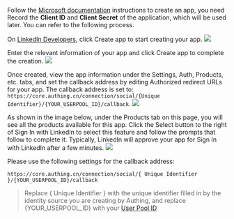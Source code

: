 <IntegrationDetailCard title="Create an app on LinkedIn">

Follow the [Microsoft documentation](https://docs.microsoft.com/en-us/linkedin/consumer/integrations/self-serve/sign-in-with-linkedin#getting-started) instructions to create an app, you need Record the **Client ID** and **Client Secret** of the application, which will be used later. You can refer to the following process.

On [LinkedIn Developers](https://developer.linkedin.com/), click Create app to start creating your app.
![](~@imagesZhCn/connections/linkedin/linkedin-docs-1.png)

Enter the relevant information of your app and click Create app to complete the creation.
![](~@imagesZhCn/connections/linkedin/linkedin-docs-2.png)

Once created, view the app information under the Settings, Auth, Products, etc. tabs, and set the callback address by editing Authorized redirect URLs for your app. The callback address is set to: `https://core.authing.cn/connection/social/{Unique Identifier}/{YOUR_USERPOOL_ID}/callback`.
![](~@imagesZhCn/connections/linkedin/linkedin-docs-3.png)

As shown in the image below, under the Products tab on this page, you will see all the products available for this app. Click the Select button to the right of Sign In with LinkedIn to select this feature and follow the prompts that follow to complete it. Typically, LinkedIn will approve your app for Sign In with LinkedIn after a few minutes.
![](~@imagesZhCn/connections/linkedin/linkedin-docs-4.png)

Please use the following settings for the callback address:

```
https://core.authing.cn/connection/social/{ Unique Identifier }/{YOUR_USERPOOL_ID}/callback
```

> Replace { Unique Identifier } with the unique identifier filled in by the identity source you are creating by Authing, and replace {YOUR_USERPOOL_ID} with your [User Pool ID](/guides/faqs/get-userpool-id-and-secret.md)

</IntegrationDetailCard>

